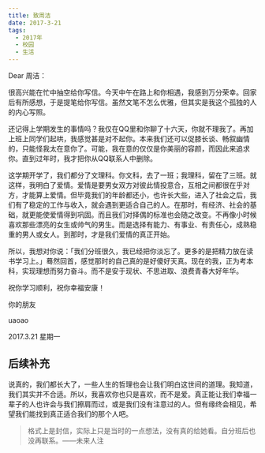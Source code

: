 ```yaml
---
title: 致周洁
date: 2017-3-21
tags:
  - 2017年
  - 校园
  - 生活
---
```


Dear 周洁：

很高兴能在忙中抽空给你写信。今天中午在路上和你相遇，我感到万分荣幸。回家后有所感想，于是提笔给你写信。虽然文笔不怎么优雅，但其实是我这个孤独的人的内心写照。

还记得上学期发生的事情吗？我仅在QQ里和你聊了十六天，你就不理我了。再加上班上同学们起哄，我感觉甚是对不起你。本来我们还可以促膝长谈、畅叙幽情的，只能怪我太在意你了。可能，我在意的仅仅是你美丽的容颜，而因此来追求你。直到过年时，我才把你从QQ联系人中删除。

这学期开学了，我们都分了文理科。你文科，去了一班；我理科，留在了三班。就这样，我明白了爱情。爱情是要男女双方对彼此情投意合，互相之间都很在乎对方，才能算上爱情。但毕竟我们的年龄都还小，也许长大些，进入了社会之后，我们有了稳定的工作与收入，就会遇到更适合自己的人。在那时，有经济、社会的基础，就更能使爱情得到巩固。而且我们对择偶的标准也会随之改变。不再像小时候喜欢那些漂亮的女生或帅气的男生。而是选择有能力、有事业、有责任心，成熟稳重的男人或女人。到那时，才是我们爱情的真正开始。

所以，我想对你说：「我们分班很久，我已经把你淡忘了。更多的是把精力放在读书学习上。」蓦然回首，感觉那时的自己真的是好傻好天真。现在的我，正为考本科，实现理想而努力奋斗。而不是安于现状、不思进取、浪费青春大好年华。

祝你学习顺利，祝你幸福安康！

你的朋友

uaoao

2017.3.21 星期一

## 后续补充

说真的，我们都长大了，一些人生的哲理也会让我们明白这世间的道理。我知道，我们其实并不合适。所以，我喜欢你也只是喜欢，而不是爱。真正能让我们幸福一辈子的人也许会与我们擦肩而过，或是我们没有注意过的人。但有缘终会相见，希望我们能找到真正适合我们的那个人吧。

> 格式上是封信，实际上只是当时的一点想法，没有真的给她看。自分班后也没再联系。——未来人注
